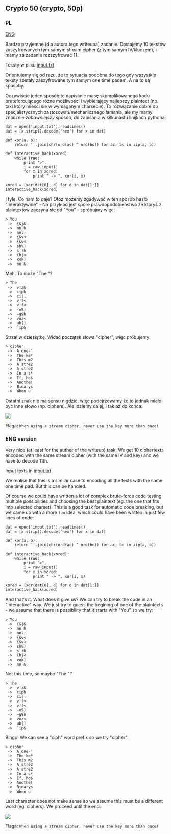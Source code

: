 ﻿## Crypto 50 (crypto, 50p)

### PL

[ENG](#eng-version)

Bardzo przyjemne (dla autora tego writeupa) zadanie. Dostajemy 10 tekstów zaszyfrowanych tym samym stream cipher (z tym samym IV/kluczem), i mamy za zadanie rozszyfrować 11.

Teksty w pliku [input.txt](input.txt)

Orientujemy się od razu, że to sytuacja podobna do tego gdy wszystkie teksty zostały zaszyfrowane tym samym one time padem. A na to są sposoby.

Oczywiście jeden sposób to napisanie masę skomplikowanego kodu bruteforcującego różne możliwości i wybierający najlepszy plaintext (np. taki który mieści sie w wymaganym charsecie). To rozwiązanie dobre do specjalistycznych zastosowań/mechanicznego łamania, ale my mamy znacznie _zabawniejszy_ sposób, do zapisania w kilkunastu linijkach pythona:

    dat = open('input.txt').readlines()
    dat = [x.strip().decode('hex') for x in dat]

    def xor(a, b):
        return ''.join(chr(ord(ac) ^ ord(bc)) for ac, bc in zip(a, b))

    def interactive_hack(xored):
        while True:
            print ">", 
            i = raw_input()
            for x in xored:
                print " -> ", xor(i, x)

    xored = [xor(dat[0], d) for d in dat[1:]]
    interactive_hack(xored)

I tyle. Co nam to daje? Otóż możemy zgadywać w ten sposób hasło "interaktywnie" - Na przykład jest spore prawdopodobieństwo że któryś z plaintextów zaczyna się od "You" - spróbujmy więc:

    > You
     ->  {&j&
     ->  nn`h
     ->  nnl;
     ->  {&v<
     ->  {&v<
     ->  sh%)
     ->  s`)h
     ->  {hj<
     ->  xok)
     ->  mn`&

Meh. To może "The "?

    > The
     ->  v!z&
     ->  ciph
     ->  ci|;
     ->  v!f<
     ->  v!f<
     ->  ~o5)
     ->  ~g9h
     ->  voz<
     ->  uh{)
     ->  `ip&

Strzał w dziesiątkę. Widać początek słowa "cipher", więc próbujemy:

    > cipher
     ->  A one-'
     ->  The ke*
     ->  This m2
     ->  A stre2
     ->  A stre2
     ->  In a s*
     ->  If, ho$
     ->  Anothe!
     ->  Binarys
     ->  When u

Ostatni znak nie ma sensu nigdzie, więc podejrzewamy że to jednak miało być inne słowo (np. ciphers). Ale idziemy dalej, i tak aż do końca:

![](fun.PNG)

Flaga: `When using a stream cipher, never use the key more than once!`

### ENG version

Very nice (at least for the auther of the writeup) task. We get 10 ciphertexts encoded with the same stream cipher (with the same IV and key) and we have to decode 11th.

Input texts in [input.txt](input.txt)

We realise that this is a similar case to encoding all the texts with the same one time pad. But this can be handled.

Of course we could have written a lot of complex brute-force code testing multiple possibilities and choosing the best plaintext (eg. the one that fits into selected charset). This is a good task for automatic code breaking, but we came up with a more `fun` idea, which could have been written in just few lines of code:

    dat = open('input.txt').readlines()
    dat = [x.strip().decode('hex') for x in dat]

    def xor(a, b):
        return ''.join(chr(ord(ac) ^ ord(bc)) for ac, bc in zip(a, b))

    def interactive_hack(xored):
        while True:
            print ">", 
            i = raw_input()
            for x in xored:
                print " -> ", xor(i, x)

    xored = [xor(dat[0], d) for d in dat[1:]]
    interactive_hack(xored)

And that's it. What does it give us? We can try to break the code in an "interactive" way. We just try to guess the begining of one of the plaintexts - we assume that there is possibility that it starts with "You" so we try:

    > You
     ->  {&j&
     ->  nn`h
     ->  nnl;
     ->  {&v<
     ->  {&v<
     ->  sh%)
     ->  s`)h
     ->  {hj<
     ->  xok)
     ->  mn`&

Not this time, so maybe "The "?

    > The
     ->  v!z&
     ->  ciph
     ->  ci|;
     ->  v!f<
     ->  v!f<
     ->  ~o5)
     ->  ~g9h
     ->  voz<
     ->  uh{)
     ->  `ip&

Bingo! We can see a "ciph" word prefix so we try "cipher":

    > cipher
     ->  A one-'
     ->  The ke*
     ->  This m2
     ->  A stre2
     ->  A stre2
     ->  In a s*
     ->  If, ho$
     ->  Anothe!
     ->  Binarys
     ->  When u

Last character does not make sense so we assume this must be a different word (eg. ciphers). We proceed until the end:

![](fun.PNG)

Flaga: `When using a stream cipher, never use the key more than once!`